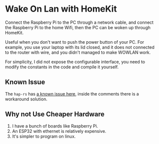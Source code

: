 # Wake On Lan with HomeKit
Connect the Raspberry Pi to the PC through a network cable, and connect the Raspberry Pi to the home Wifi, then the PC can be woken up through HomeKit.

Useful when you don't want to push the power button of your PC. For example, you use your laptop with its lid closed, and it does not connected to the router with wire, and you didn't managed to make WOWLAN work.

For simplicity, I did not expose the configurable interface, you need to modify the constants in the code and compile it yourself.

## Known Issue
The `hap-rs` has [a known issue here](https://github.com/ewilken/hap-rs/issues/90), inside the comments there is a workaround solution.

## Why not Use Cheaper Hardware
1. I have a bunch of boards like Raspberry Pi.
2. An ESP32 with ethernet is relatively expensive.
3. It's simpler to program on linux.